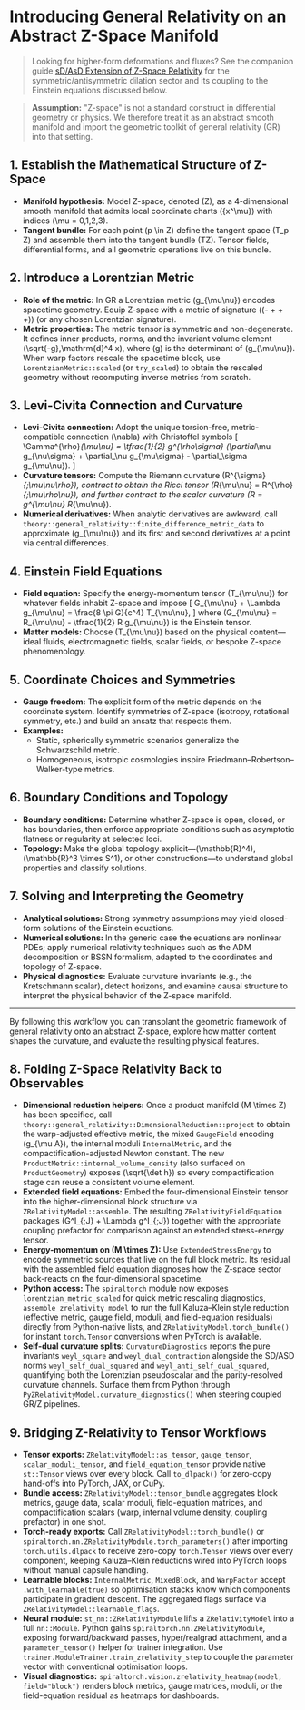 # Introducing General Relativity on an Abstract Z-Space Manifold

> Looking for higher-form deformations and fluxes? See the companion guide
> [sD/AsD Extension of Z-Space Relativity](sd_asd_zspace_extension.md) for the
> symmetric/antisymmetric dilation sector and its coupling to the Einstein
> equations discussed below.

> **Assumption:** "Z-space" is not a standard construct in differential geometry or physics. We therefore treat it as an abstract smooth manifold and import the geometric toolkit of general relativity (GR) into that setting.

## 1. Establish the Mathematical Structure of Z-Space

- **Manifold hypothesis:** Model Z-space, denoted \(Z\), as a 4-dimensional smooth manifold that admits local coordinate charts \(\{x^\mu\}\) with indices \(\mu = 0,1,2,3\).
- **Tangent bundle:** For each point \(p \in Z\) define the tangent space \(T_p Z\) and assemble them into the tangent bundle \(TZ\). Tensor fields, differential forms, and all geometric operations live on this bundle.

## 2. Introduce a Lorentzian Metric

- **Role of the metric:** In GR a Lorentzian metric \(g_{\mu\nu}\) encodes spacetime geometry. Equip Z-space with a metric of signature \((- + + +)\) (or any chosen Lorentzian signature).
- **Metric properties:** The metric tensor is symmetric and non-degenerate. It defines inner products, norms, and the invariant volume element \(\sqrt{-g}\,\mathrm{d}^4 x\), where \(g\) is the determinant of \(g_{\mu\nu}\). When warp factors rescale the spacetime block, use `LorentzianMetric::scaled` (or `try_scaled`) to obtain the rescaled geometry without recomputing inverse metrics from scratch.

## 3. Levi-Civita Connection and Curvature

- **Levi-Civita connection:** Adopt the unique torsion-free, metric-compatible connection \(\nabla\) with Christoffel symbols
  \[
  \Gamma^{\rho}_{\mu\nu} = \tfrac{1}{2} g^{\rho\sigma} (\partial_\mu g_{\nu\sigma} + \partial_\nu g_{\mu\sigma} - \partial_\sigma g_{\mu\nu}).
  \]
- **Curvature tensors:** Compute the Riemann curvature \(R^{\sigma}_{\;\mu\nu\rho}\), contract to obtain the Ricci tensor \(R_{\mu\nu} = R^{\rho}_{\;\mu\rho\nu}\), and further contract to the scalar curvature \(R = g^{\mu\nu} R_{\mu\nu}\).
- **Numerical derivatives:** When analytic derivatives are awkward, call `theory::general_relativity::finite_difference_metric_data` to approximate \(g_{\mu\nu}\) and its first and second derivatives at a point via central differences.

## 4. Einstein Field Equations

- **Field equation:** Specify the energy-momentum tensor \(T_{\mu\nu}\) for whatever fields inhabit Z-space and impose
  \[
  G_{\mu\nu} + \Lambda g_{\mu\nu} = \frac{8 \pi G}{c^4} T_{\mu\nu},
  \]
  where \(G_{\mu\nu} = R_{\mu\nu} - \tfrac{1}{2} R g_{\mu\nu}\) is the Einstein tensor.
- **Matter models:** Choose \(T_{\mu\nu}\) based on the physical content—ideal fluids, electromagnetic fields, scalar fields, or bespoke Z-space phenomenology.

## 5. Coordinate Choices and Symmetries

- **Gauge freedom:** The explicit form of the metric depends on the coordinate system. Identify symmetries of Z-space (isotropy, rotational symmetry, etc.) and build an ansatz that respects them.
- **Examples:**
  - Static, spherically symmetric scenarios generalize the Schwarzschild metric.
  - Homogeneous, isotropic cosmologies inspire Friedmann–Robertson–Walker-type metrics.

## 6. Boundary Conditions and Topology

- **Boundary conditions:** Determine whether Z-space is open, closed, or has boundaries, then enforce appropriate conditions such as asymptotic flatness or regularity at selected loci.
- **Topology:** Make the global topology explicit—\(\mathbb{R}^4\), \(\mathbb{R}^3 \times S^1\), or other constructions—to understand global properties and classify solutions.

## 7. Solving and Interpreting the Geometry

- **Analytical solutions:** Strong symmetry assumptions may yield closed-form solutions of the Einstein equations.
- **Numerical solutions:** In the generic case the equations are nonlinear PDEs; apply numerical relativity techniques such as the ADM decomposition or BSSN formalism, adapted to the coordinates and topology of Z-space.
- **Physical diagnostics:** Evaluate curvature invariants (e.g., the Kretschmann scalar), detect horizons, and examine causal structure to interpret the physical behavior of the Z-space manifold.

---

By following this workflow you can transplant the geometric framework of general relativity onto an abstract Z-space, explore how matter content shapes the curvature, and evaluate the resulting physical features.

## 8. Folding Z-Space Relativity Back to Observables

- **Dimensional reduction helpers:** Once a product manifold \(M \times Z\) has been specified, call `theory::general_relativity::DimensionalReduction::project` to obtain the warp-adjusted effective metric, the mixed `GaugeField` encoding \(g_{\mu A}\), the internal moduli `InternalMetric`, and the compactification-adjusted Newton constant. The new `ProductMetric::internal_volume_density` (also surfaced on `ProductGeometry`) exposes \(\sqrt{\det h}\) so every compactification stage can reuse a consistent volume element.
- **Extended field equations:** Embed the four-dimensional Einstein tensor into the higher-dimensional block structure via `ZRelativityModel::assemble`. The resulting `ZRelativityFieldEquation` packages \(G^I_{\;J} + \Lambda g^I_{\;J}\) together with the appropriate coupling prefactor for comparison against an extended stress-energy tensor.
- **Energy-momentum on \(M \times Z\):** Use `ExtendedStressEnergy` to encode symmetric sources that live on the full block metric. Its residual with the assembled field equation diagnoses how the Z-space sector back-reacts on the four-dimensional spacetime.
- **Python access:** The `spiraltorch` module now exposes `lorentzian_metric_scaled` for quick metric rescaling diagnostics, `assemble_zrelativity_model` to run the full Kaluza–Klein style reduction (effective metric, gauge field, moduli, and field-equation residuals) directly from Python-native lists, and `ZRelativityModel.torch_bundle()` for instant `torch.Tensor` conversions when PyTorch is available.
- **Self-dual curvature splits:** `CurvatureDiagnostics` reports the pure invariants `weyl_square` and `weyl_dual_contraction` alongside the SD/ASD norms `weyl_self_dual_squared` and `weyl_anti_self_dual_squared`, quantifying both the Lorentzian pseudoscalar and the parity-resolved curvature channels. Surface them from Python through `PyZRelativityModel.curvature_diagnostics()` when steering coupled GR/Z pipelines.

## 9. Bridging Z-Relativity to Tensor Workflows

- **Tensor exports:** `ZRelativityModel::as_tensor`, `gauge_tensor`, `scalar_moduli_tensor`, and `field_equation_tensor` provide native `st::Tensor` views over every block. Call `to_dlpack()` for zero-copy hand-offs into PyTorch, JAX, or CuPy.
- **Bundle access:** `ZRelativityModel::tensor_bundle` aggregates block metrics, gauge data, scalar moduli, field-equation matrices, and compactification scalars (warp, internal volume density, coupling prefactor) in one shot.
- **Torch-ready exports:** Call `ZRelativityModel::torch_bundle()` or `spiraltorch.nn.ZRelativityModule.torch_parameters()` after importing `torch.utils.dlpack` to receive zero-copy `torch.Tensor` views over every component, keeping Kaluza–Klein reductions wired into PyTorch loops without manual capsule handling.
- **Learnable blocks:** `InternalMetric`, `MixedBlock`, and `WarpFactor` accept `.with_learnable(true)` so optimisation stacks know which components participate in gradient descent. The aggregated flags surface via `ZRelativityModel::learnable_flags`.
- **Neural module:** `st_nn::ZRelativityModule` lifts a `ZRelativityModel` into a full `nn::Module`. Python gains `spiraltorch.nn.ZRelativityModule`, exposing forward/backward passes, hyper/realgrad attachment, and a `parameter_tensor()` helper for trainer integration. Use `trainer.ModuleTrainer.train_zrelativity_step` to couple the parameter vector with conventional optimisation loops.
- **Visual diagnostics:** `spiraltorch.vision.zrelativity_heatmap(model, field="block")` renders block metrics, gauge matrices, moduli, or the field-equation residual as heatmaps for dashboards.
